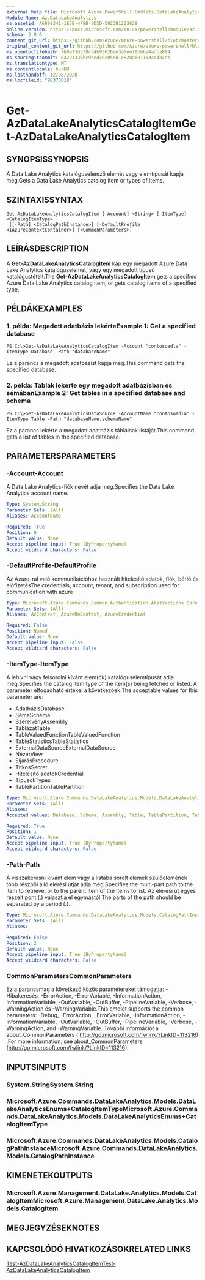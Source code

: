 ```yaml
---
external help file: Microsoft.Azure.PowerShell.Cmdlets.DataLakeAnalytics.dll-Help.xml
Module Name: Az.DataLakeAnalytics
ms.assetid: A6899341-1E5E-4F8B-8D5D-5923B1223628
online version: https://docs.microsoft.com/en-us/powershell/module/az.datalakeanalytics/get-azdatalakeanalyticscatalogitem
schema: 2.0.0
content_git_url: https://github.com/Azure/azure-powershell/blob/master/src/DataLakeAnalytics/DataLakeAnalytics/help/Get-AzDataLakeAnalyticsCatalogItem.md
original_content_git_url: https://github.com/Azure/azure-powershell/blob/master/src/DataLakeAnalytics/DataLakeAnalytics/help/Get-AzDataLakeAnalyticsCatalogItem.md
ms.openlocfilehash: fb0e73d338c54b93626ee3a5ee78bbbe4adca884
ms.sourcegitcommit: 04221336bc9eed46c05ed1e828a6811534d4b4ab
ms.translationtype: MT
ms.contentlocale: hu-HU
ms.lasthandoff: 12/08/2020
ms.locfileid: "98370018"
---
```

# <span data-ttu-id="17cdb-101">Get-AzDataLakeAnalyticsCatalogItem</span><span class="sxs-lookup"><span data-stu-id="17cdb-101">Get-AzDataLakeAnalyticsCatalogItem</span></span>

## <span data-ttu-id="17cdb-102">SYNOPSIS</span><span class="sxs-lookup"><span data-stu-id="17cdb-102">SYNOPSIS</span></span>
<span data-ttu-id="17cdb-103">A Data Lake Analytics katalóguselemző elemét vagy elemtípusát kapja meg.</span><span class="sxs-lookup"><span data-stu-id="17cdb-103">Gets a Data Lake Analytics catalog item or types of items.</span></span>

## <span data-ttu-id="17cdb-104">SZINTAXIS</span><span class="sxs-lookup"><span data-stu-id="17cdb-104">SYNTAX</span></span>

```
Get-AzDataLakeAnalyticsCatalogItem [-Account] <String> [-ItemType] <CatalogItemType>
 [[-Path] <CatalogPathInstance>] [-DefaultProfile <IAzureContextContainer>] [<CommonParameters>]
```

## <span data-ttu-id="17cdb-105">LEÍRÁS</span><span class="sxs-lookup"><span data-stu-id="17cdb-105">DESCRIPTION</span></span>
<span data-ttu-id="17cdb-106">A **Get-AzDataLakeAnalyticsCatalogItem** kap egy megadott Azure Data Lake Analytics katalóguselemet, vagy egy megadott típusú katalógustételt.</span><span class="sxs-lookup"><span data-stu-id="17cdb-106">The **Get-AzDataLakeAnalyticsCatalogItem** gets a specified Azure Data Lake Analytics catalog item, or gets catalog items of a specified type.</span></span>

## <span data-ttu-id="17cdb-107">PÉLDÁK</span><span class="sxs-lookup"><span data-stu-id="17cdb-107">EXAMPLES</span></span>

### <span data-ttu-id="17cdb-108">1. példa: Megadott adatbázis lekérte</span><span class="sxs-lookup"><span data-stu-id="17cdb-108">Example 1: Get a specified database</span></span>
```
PS C:\>Get-AzDataLakeAnalyticsCatalogItem -Account "contosoadla" -ItemType Database -Path "databaseName"
```

<span data-ttu-id="17cdb-109">Ez a parancs a megadott adatbázist kapja meg.</span><span class="sxs-lookup"><span data-stu-id="17cdb-109">This command gets the specified database.</span></span>

### <span data-ttu-id="17cdb-110">2. példa: Táblák lekérte egy megadott adatbázisban és sémában</span><span class="sxs-lookup"><span data-stu-id="17cdb-110">Example 2: Get tables in a specified database and schema</span></span>
```
PS C:\>Get-AzDataLakeAnalyticsDataSource -AccountName "contosoadla" -ItemType Table -Path "databaseName.schemaName"
```

<span data-ttu-id="17cdb-111">Ez a parancs lekérte a megadott adatbázis tábláinak listáját.</span><span class="sxs-lookup"><span data-stu-id="17cdb-111">This command gets a list of tables in the specified database.</span></span>

## <span data-ttu-id="17cdb-112">PARAMETERS</span><span class="sxs-lookup"><span data-stu-id="17cdb-112">PARAMETERS</span></span>

### <span data-ttu-id="17cdb-113">-Account</span><span class="sxs-lookup"><span data-stu-id="17cdb-113">-Account</span></span>
<span data-ttu-id="17cdb-114">A Data Lake Analytics-fiók nevét adja meg.</span><span class="sxs-lookup"><span data-stu-id="17cdb-114">Specifies the Data Lake Analytics account name.</span></span>

```yaml
Type: System.String
Parameter Sets: (All)
Aliases: AccountName

Required: True
Position: 0
Default value: None
Accept pipeline input: True (ByPropertyName)
Accept wildcard characters: False
```

### <span data-ttu-id="17cdb-115">-DefaultProfile</span><span class="sxs-lookup"><span data-stu-id="17cdb-115">-DefaultProfile</span></span>
<span data-ttu-id="17cdb-116">Az Azure-ral való kommunikációhoz használt hitelesítő adatok, fiók, bérlő és előfizetés</span><span class="sxs-lookup"><span data-stu-id="17cdb-116">The credentials, account, tenant, and subscription used for communication with azure</span></span>

```yaml
Type: Microsoft.Azure.Commands.Common.Authentication.Abstractions.Core.IAzureContextContainer
Parameter Sets: (All)
Aliases: AzContext, AzureRmContext, AzureCredential

Required: False
Position: Named
Default value: None
Accept pipeline input: False
Accept wildcard characters: False
```

### <span data-ttu-id="17cdb-117">-ItemType</span><span class="sxs-lookup"><span data-stu-id="17cdb-117">-ItemType</span></span>
<span data-ttu-id="17cdb-118">A lehívni vagy felsorolni kívánt elem(ök) katalóguselemtípusát adja meg.</span><span class="sxs-lookup"><span data-stu-id="17cdb-118">Specifies the catalog item type of the item(s) being fetched or listed.</span></span>
<span data-ttu-id="17cdb-119">A paraméter elfogadható értékei a következőek:</span><span class="sxs-lookup"><span data-stu-id="17cdb-119">The acceptable values for this parameter are:</span></span>
- <span data-ttu-id="17cdb-120">Adatbázis</span><span class="sxs-lookup"><span data-stu-id="17cdb-120">Database</span></span>
- <span data-ttu-id="17cdb-121">Séma</span><span class="sxs-lookup"><span data-stu-id="17cdb-121">Schema</span></span>
- <span data-ttu-id="17cdb-122">Szerelvény</span><span class="sxs-lookup"><span data-stu-id="17cdb-122">Assembly</span></span>
- <span data-ttu-id="17cdb-123">Táblázat</span><span class="sxs-lookup"><span data-stu-id="17cdb-123">Table</span></span>
- <span data-ttu-id="17cdb-124">TableValuedFunction</span><span class="sxs-lookup"><span data-stu-id="17cdb-124">TableValuedFunction</span></span>
- <span data-ttu-id="17cdb-125">TableStatistics</span><span class="sxs-lookup"><span data-stu-id="17cdb-125">TableStatistics</span></span>
- <span data-ttu-id="17cdb-126">ExternalDataSource</span><span class="sxs-lookup"><span data-stu-id="17cdb-126">ExternalDataSource</span></span>
- <span data-ttu-id="17cdb-127">Nézet</span><span class="sxs-lookup"><span data-stu-id="17cdb-127">View</span></span>
- <span data-ttu-id="17cdb-128">Eljárás</span><span class="sxs-lookup"><span data-stu-id="17cdb-128">Procedure</span></span>
- <span data-ttu-id="17cdb-129">Titkos</span><span class="sxs-lookup"><span data-stu-id="17cdb-129">Secret</span></span>
- <span data-ttu-id="17cdb-130">Hitelesítő adatok</span><span class="sxs-lookup"><span data-stu-id="17cdb-130">Credential</span></span>
- <span data-ttu-id="17cdb-131">Típusok</span><span class="sxs-lookup"><span data-stu-id="17cdb-131">Types</span></span>
- <span data-ttu-id="17cdb-132">TablePartition</span><span class="sxs-lookup"><span data-stu-id="17cdb-132">TablePartition</span></span>

```yaml
Type: Microsoft.Azure.Commands.DataLakeAnalytics.Models.DataLakeAnalyticsEnums+CatalogItemType
Parameter Sets: (All)
Aliases:
Accepted values: Database, Schema, Assembly, Table, TablePartition, TableValuedFunction, TableStatistics, ExternalDataSource, View, Procedure, Secret, Credential, Types, Package

Required: True
Position: 1
Default value: None
Accept pipeline input: True (ByPropertyName)
Accept wildcard characters: False
```

### <span data-ttu-id="17cdb-133">-Path</span><span class="sxs-lookup"><span data-stu-id="17cdb-133">-Path</span></span>
<span data-ttu-id="17cdb-134">A visszakeresni kívánt elem vagy a listába sorolt elemek szülőelemének több részből álló elérési útját adja meg.</span><span class="sxs-lookup"><span data-stu-id="17cdb-134">Specifies the multi-part path to the item to retrieve, or to the parent item of the items to list.</span></span>
<span data-ttu-id="17cdb-135">Az elérési út egyes részeit pont (.) választja el egymástól.</span><span class="sxs-lookup"><span data-stu-id="17cdb-135">The parts of the path should be separated by a period (.).</span></span>

```yaml
Type: Microsoft.Azure.Commands.DataLakeAnalytics.Models.CatalogPathInstance
Parameter Sets: (All)
Aliases:

Required: False
Position: 2
Default value: None
Accept pipeline input: True (ByPropertyName)
Accept wildcard characters: False
```

### <span data-ttu-id="17cdb-136">CommonParameters</span><span class="sxs-lookup"><span data-stu-id="17cdb-136">CommonParameters</span></span>
<span data-ttu-id="17cdb-137">Ez a parancsmag a következő közös paramétereket támogatja: -Hibakeresés, -ErrorAction, -ErrorVariable, -InformationAction, -InformationVariable, -OutVariable, -OutBuffer, -PipelineVariable, -Verbose, -WarningAction és -WarningVariable.</span><span class="sxs-lookup"><span data-stu-id="17cdb-137">This cmdlet supports the common parameters: -Debug, -ErrorAction, -ErrorVariable, -InformationAction, -InformationVariable, -OutVariable, -OutBuffer, -PipelineVariable, -Verbose, -WarningAction, and -WarningVariable.</span></span> <span data-ttu-id="17cdb-138">További információt a about_CommonParameters ( http://go.microsoft.com/fwlink/?LinkID=113216) .</span><span class="sxs-lookup"><span data-stu-id="17cdb-138">For more information, see about_CommonParameters (http://go.microsoft.com/fwlink/?LinkID=113216).</span></span>

## <span data-ttu-id="17cdb-139">INPUTS</span><span class="sxs-lookup"><span data-stu-id="17cdb-139">INPUTS</span></span>

### <span data-ttu-id="17cdb-140">System.String</span><span class="sxs-lookup"><span data-stu-id="17cdb-140">System.String</span></span>

### <span data-ttu-id="17cdb-141">Microsoft.Azure.Commands.DataLakeAnalytics.Models.DataLakeAnalyticsEnums+CatalogItemType</span><span class="sxs-lookup"><span data-stu-id="17cdb-141">Microsoft.Azure.Commands.DataLakeAnalytics.Models.DataLakeAnalyticsEnums+CatalogItemType</span></span>

### <span data-ttu-id="17cdb-142">Microsoft.Azure.Commands.DataLakeAnalytics.Models.CatalogPathInstance</span><span class="sxs-lookup"><span data-stu-id="17cdb-142">Microsoft.Azure.Commands.DataLakeAnalytics.Models.CatalogPathInstance</span></span>

## <span data-ttu-id="17cdb-143">KIMENETEK</span><span class="sxs-lookup"><span data-stu-id="17cdb-143">OUTPUTS</span></span>

### <span data-ttu-id="17cdb-144">Microsoft.Azure.Management.DataLake.Analytics.Models.CatalogItem</span><span class="sxs-lookup"><span data-stu-id="17cdb-144">Microsoft.Azure.Management.DataLake.Analytics.Models.CatalogItem</span></span>

## <span data-ttu-id="17cdb-145">MEGJEGYZÉSEK</span><span class="sxs-lookup"><span data-stu-id="17cdb-145">NOTES</span></span>

## <span data-ttu-id="17cdb-146">KAPCSOLÓDÓ HIVATKOZÁSOK</span><span class="sxs-lookup"><span data-stu-id="17cdb-146">RELATED LINKS</span></span>

[<span data-ttu-id="17cdb-147">Test-AzDataLakeAnalyticsCatalogItem</span><span class="sxs-lookup"><span data-stu-id="17cdb-147">Test-AzDataLakeAnalyticsCatalogItem</span></span>](./Test-AzDataLakeAnalyticsCatalogItem.md)


